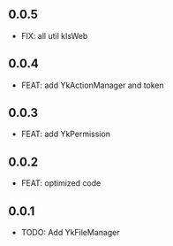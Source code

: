 ## 0.0.5

* FIX: all util kIsWeb

## 0.0.4

* FEAT: add YkActionManager and token

## 0.0.3

* FEAT: add YkPermission

## 0.0.2

* FEAT: optimized code

## 0.0.1

* TODO: Add YkFileManager
